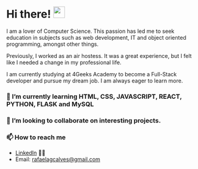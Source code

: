 <h1>Hi there! <img src="https://raw.githubusercontent.com/MartinHeinz/MartinHeinz/master/wave.gif" width="30px"> </h1>

I am a lover of Computer Science. This passion has led me to seek education in subjects such as web development, IT and object oriented programming, amongst other things. 

Previously, I worked as an air hostess. It was a great experience, but I felt like I needed a change in my professional life. 

I am currently studying at 4Geeks Academy to become a Full-Stack developer and pursue my dream job. I am always eager to learn more. 

### 🌱 I’m currently learning HTML, CSS, JAVASCRIPT, REACT, PYTHON, FLASK and MySQL
### 👯 I’m looking to collaborate on interesting projects.
### 📫 How to reach me
- [LinkedIn](https://www.linkedin.com/in/rafaelagcalves) 👨💼
- Email: rafaelagcalves@gmail.com </h3>


